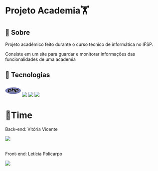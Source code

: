 <h1>Projeto Academia🏋️</h1>

<h2>🔖 Sobre</h2>
<p>Projeto acadêmico feito durante o curso técnico de informática no IFSP.</p>
<p>Consiste em um site para guardar e monitorar informações das funcionalidades de uma academia</p>


## 🚀 Tecnologias
<div>
  <img alt="Vih-PHP" height="40" width="50" src="https://raw.githubusercontent.com/devicons/devicon/master/icons/php/php-original.svg">
  <img src="https://img.shields.io/badge/HTML-239120?style=for-the-badge&logo=html5&logoColor=white">
  <img src="https://img.shields.io/badge/CSS-239120?&style=for-the-badge&logo=css3&logoColor=white">
  <img  src="https://img.shields.io/badge/JavaScript-F7DF1E?style=for-the-badge&logo=javascript&logoColor=black">  
</div>


# 👯Time
Back-end: Vitória Vicente

<a href="https://instagram.com/_vihvicente" target="_blank"><img src="https://img.shields.io/badge/-Instagram-%23E4405F?style=for-the-badge&logo=instagram&logoColor=white" target="_blank"></a>
##

Front-end: Letícia Policarpo

<a href="https://instagram.com/leticiaplcp" target="_blank"><img src="https://img.shields.io/badge/-Instagram-%23E4405F?style=for-the-badge&logo=instagram&logoColor=white" target="_blank"></a>


